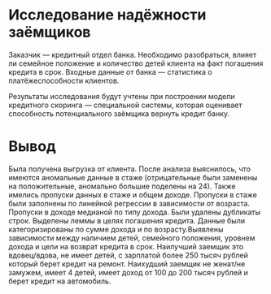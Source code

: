 # Исследование надёжности заёмщиков

Заказчик — кредитный отдел банка. Необходимо разобраться, влияет ли семейное положение и количество детей клиента на факт погашения кредита в срок. Входные данные от банка — статистика о платёжеспособности клиентов.

Результаты исследования будут учтены при построении модели кредитного скоринга — специальной системы, которая оценивает способность потенциального заёмщика вернуть кредит банку.

# Вывод

Была получена выгрузка от клиента. После анализа выяснилось, что имеются аномальные данные в стаже (отрицательные были заменены на положительные, аномально большие поделены на 24). Также имелись пропуски данных в стаже и общем доходе. Пропуски в стаже были заполнены по линейной регрессии в зависимости от возраста. Пропуски в доходе медианой по типу дохода. Были удалены дубликаты строк. Выделены леммы в целях погашения кредита. Данные были категоризированы по сумме дохода и по возрасту.Выявлены зависимости между наличием детей, семейного положения, уровнем дохода и цели на возврат кредита в срок. Наилучший заемщик это вдовец/вдова, не имеет детей, с зарплатой более 250 тысяч рублей который берет кредит на ремонт. Наихудший заемщик не женат/не замужем, имеет 4 детей, имеет доход от 100 до 200 тысяч рублей и берет кредит на автомобиль.
